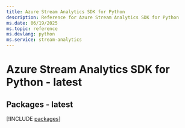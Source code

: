 ```yaml
---
title: Azure Stream Analytics SDK for Python
description: Reference for Azure Stream Analytics SDK for Python
ms.date: 06/19/2025
ms.topic: reference
ms.devlang: python
ms.service: stream-analytics
---
```

# Azure Stream Analytics SDK for Python - latest
## Packages - latest
[!INCLUDE [packages](stream-analytics-index.md)]